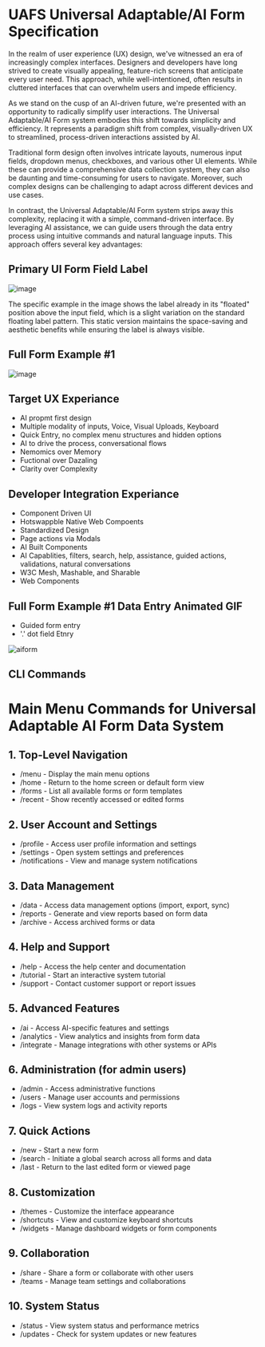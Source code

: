 # UAFS Universal Adaptable/AI Form Specification


In the realm of user experience (UX) design, we've witnessed an era of increasingly complex interfaces. Designers and developers have long strived to create visually appealing, feature-rich screens that anticipate every user need. This approach, while well-intentioned, often results in cluttered interfaces that can overwhelm users and impede efficiency.

As we stand on the cusp of an AI-driven future, we're presented with an opportunity to radically simplify user interactions. The Universal Adaptable/AI Form system embodies this shift towards simplicity and efficiency. It represents a paradigm shift from complex, visually-driven UX to streamlined, process-driven interactions assisted by AI.

Traditional form design often involves intricate layouts, numerous input fields, dropdown menus, checkboxes, and various other UI elements. While these can provide a comprehensive data collection system, they can also be daunting and time-consuming for users to navigate. Moreover, such complex designs can be challenging to adapt across different devices and use cases.

In contrast, the Universal Adaptable/AI Form system strips away this complexity, replacing it with a simple, command-driven interface. By leveraging AI assistance, we can guide users through the data entry process using intuitive commands and natural language inputs. This approach offers several key advantages:

## Primary UI Form Field Label

![image](https://github.com/user-attachments/assets/f9936698-d52e-4310-8659-1258a6fe0a7b)

The specific example in the image shows the label already in its "floated" position above the input field, which is a slight variation on the standard floating label pattern. This static version maintains the space-saving and aesthetic benefits while ensuring the label is always visible. 

## Full Form Example #1
![image](https://github.com/user-attachments/assets/89c6d6f0-bf45-41e9-9cfc-6473b9545282) 


## Target UX Experiance 
- AI propmt first design 
- Multiple modality of inputs, Voice, Visual Uploads, Keyboard 
- Quick Entry, no complex menu structures and hidden options 
- AI to drive the process, conversational flows 
- Nemomics over Memory 
- Fuctional over Dazaling 
- Clarity over Complexity 

## Developer Integration Experiance
- Component Driven UI
- Hotswappble Native Web Compoents
- Standardized Design
- Page actions via Modals
- AI Built Components
- AI Capablities, filters, search, help, assistance, guided actions, validations, natural conversations
- W3C Mesh, Mashable, and Sharable
- Web Components

## Full Form Example #1 Data Entry Animated GIF 
- Guided form entry
- '.' dot field Etnry 

![aiform](https://github.com/user-attachments/assets/284c2c33-70b4-455c-9a08-0b614ffec082)

## CLI Commands
# Main Menu Commands for Universal Adaptable AI Form Data System

## 1. Top-Level Navigation

- /menu - Display the main menu options  
- /home - Return to the home screen or default form view  
- /forms - List all available forms or form templates  
- /recent - Show recently accessed or edited forms  

## 2. User Account and Settings

- /profile - Access user profile information and settings  
- /settings - Open system settings and preferences  
- /notifications - View and manage system notifications

## 3. Data Management

- /data - Access data management options (import, export, sync)  
- /reports  - Generate and view reports based on form data  
- /archive - Access archived forms or data  

## 4. Help and Support

- /help - Access the help center and documentation
-  /tutorial - Start an interactive system tutorial
- /support - Contact customer support or report issues  

## 5. Advanced Features

- /ai - Access AI-specific features and settings  
- /analytics - View analytics and insights from form data  
- /integrate - Manage integrations with other systems or APIs  

## 6. Administration (for admin users)

- /admin - Access administrative functions  
-  /users - Manage user accounts and permissions  
-  /logs - View system logs and activity reports 

## 7. Quick Actions

- /new - Start a new form
-  /search - Initiate a global search across all forms and data
-  /last - Return to the last edited form or viewed page

## 8. Customization

-  /themes - Customize the interface appearance
-  /shortcuts - View and customize keyboard shortcuts
-  /widgets - Manage dashboard widgets or form components

## 9. Collaboration

- /share - Share a form or collaborate with other users
-  /teams - Manage team settings and collaborations

## 10. System Status

- /status - View system status and performance metrics
-  /updates - Check for system updates or new features

  
